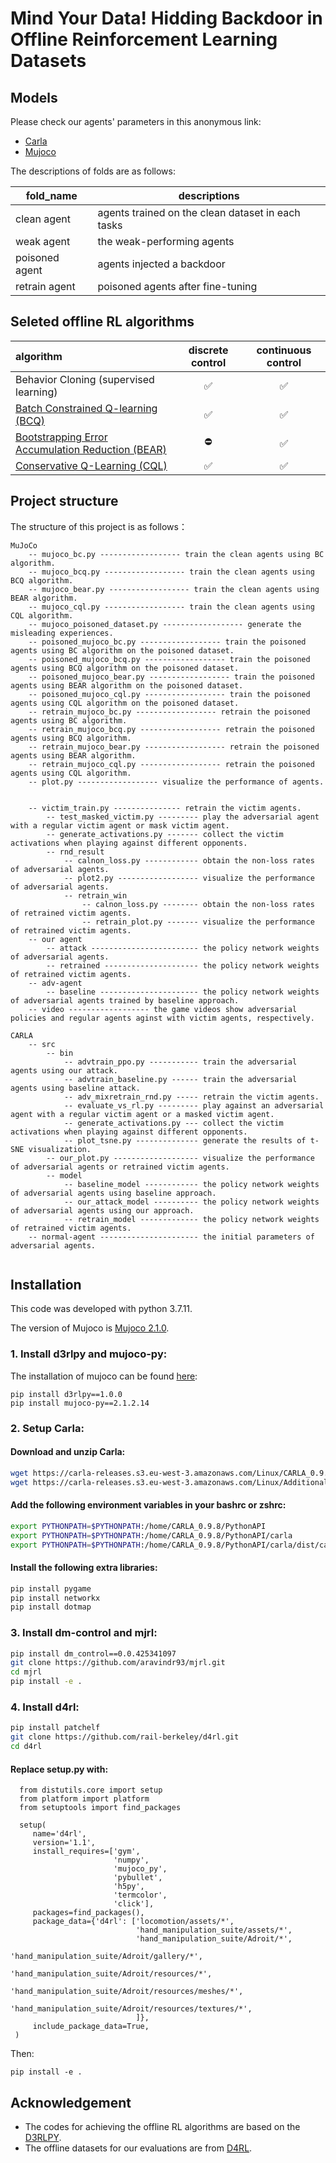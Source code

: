 # Mind Your Data! Hidding Backdoor in Offline Reinforcement Learning Datasets

## Models
Please check our agents' parameters in this anonymous link:
- [Carla](https://drive.google.com/drive/folders/15vUoZTVMPUD9BD-MHO22N1z3bEwXcnCy?usp=sharing)
- [Mujoco](https://drive.google.com/drive/folders/1bowD22xnsgMnnsWzBAuZ9sjRU8G4Tt3z?usp=sharing)

The descriptions of folds are as follows:

| fold_name | descriptions |
| ------ | ----------- |
| clean agent      |  agents trained on the clean dataset in each tasks          |
| weak agent      |  the weak-performing agents           |
| poisoned agent      |  agents injected a backdoor           |
| retrain agent      |  poisoned agents after fine-tuning           |

## Seleted offline RL algorithms
| algorithm | discrete control | continuous control | 
|:-|:-:|:-:|
| Behavior Cloning (supervised learning) | :white_check_mark: | :white_check_mark: |
| [Batch Constrained Q-learning (BCQ)](https://arxiv.org/abs/1812.02900) | :white_check_mark: | :white_check_mark: | 
| [Bootstrapping Error Accumulation Reduction (BEAR)](https://arxiv.org/abs/1906.00949) | :no_entry: | :white_check_mark: | 
| [Conservative Q-Learning (CQL)](https://arxiv.org/abs/2006.04779) | :white_check_mark: | :white_check_mark: |


## Project structure

The structure of this project is as follows：
```
MuJoCo
    -- mujoco_bc.py ------------------ train the clean agents using BC algorithm.
    -- mujoco_bcq.py ------------------ train the clean agents using BCQ algorithm.
    -- mujoco_bear.py ------------------ train the clean agents using BEAR algorithm.
    -- mujoco_cql.py ------------------ train the clean agents using CQL algorithm.
    -- mujoco_poisoned_dataset.py ------------------ generate the misleading experiences.
    -- poisoned_mujoco_bc.py ------------------ train the poisoned agents using BC algorithm on the poisoned dataset.
    -- poisoned_mujoco_bcq.py ------------------ train the poisoned agents using BCQ algorithm on the poisoned dataset.
    -- poisoned_mujoco_bear.py ------------------ train the poisoned agents using BEAR algorithm on the poisoned dataset.
    -- poisoned_mujoco_cql.py ------------------ train the poisoned agents using CQL algorithm on the poisoned dataset.
    -- retrain_mujoco_bc.py ------------------ retrain the poisoned agents using BC algorithm.
    -- retrain_mujoco_bcq.py ------------------ retrain the poisoned agents using BCQ algorithm.
    -- retrain_mujoco_bear.py ------------------ retrain the poisoned agents using BEAR algorithm.
    -- retrain_mujoco_cql.py ------------------ retrain the poisoned agents using CQL algorithm.
    -- plot.py ------------------ visualize the performance of agents.
    
    
    -- victim_train.py --------------- retrain the victim agents.
        -- test_masked_victim.py --------- play the adversarial agent with a regular victim agent or mask victim agent.
        -- generate_activations.py ------- collect the victim activations when playing against different opponents.
        -- rnd_result
            -- calnon_loss.py ------------ obtain the non-loss rates of adversarial agents.
            -- plot2.py ------------------ visualize the performance of adversarial agents.
            -- retrain_win
                -- calnon_loss.py -------- obtain the non-loss rates of retrained victim agents.
                -- retrain_plot.py ------- visualize the performance of retrained victim agents.
    -- our agent
        -- attack ------------------------ the policy network weights of adversarial agents.
        -- retrained --------------------- the policy network weights of retrained victim agents.
    -- adv-agent
        -- baseline ---------------------- the policy network weights of adversarial agents trained by baseline approach.
    -- video ------------------ the game videos show adversarial policies and regular agents aginst with victim agents, respectively.
        
CARLA
    -- src
        -- bin
            -- advtrain_ppo.py ----------- train the adversarial agents using our attack.
            -- advtrain_baseline.py ------ train the adversarial agents using baseline attack.
            -- adv_mixretrain_rnd.py ----- retrain the victim agents.
            -- evaluate_vs_rl.py --------- play against an adversarial agent with a regular victim agent or a masked victim agent.
            -- generate_activations.py --- collect the victim activations when playing against different opponents.
            -- plot_tsne.py -------------- generate the results of t-SNE visualization.
        -- our_plot.py ------------------- visualize the performance of adversarial agents or retrained victim agents.
        -- model
            -- baseline_model ------------ the policy network weights of adversarial agents using baseline approach.
            -- our_attack_model ---------- the policy network weights of adversarial agents using our approach.
            -- retrain_model ------------- the policy network weights of retrained victim agents.
    -- normal-agent ---------------------- the initial parameters of adversarial agents.
            
```


## Installation
This code was developed with python 3.7.11.

The version of Mujoco is [Mujoco 2.1.0](https://github.com/deepmind/mujoco/releases/tag/2.1.0).

### 1. Install d3rlpy and mujoco-py:

The installation of mujoco can be found [here](https://github.com/deepmind/mujoco):
```
pip install d3rlpy==1.0.0
pip install mujoco-py==2.1.2.14
```

### 2. Setup Carla:

#### Download and unzip Carla:
  ```bash
  wget https://carla-releases.s3.eu-west-3.amazonaws.com/Linux/CARLA_0.9.8.tar.gz
  wget https://carla-releases.s3.eu-west-3.amazonaws.com/Linux/AdditionalMaps_0.9.8.tar.gz
  ```
  
#### Add the following environment variables in your bashrc or zshrc:
  ```bash
  export PYTHONPATH=$PYTHONPATH:/home/CARLA_0.9.8/PythonAPI
  export PYTHONPATH=$PYTHONPATH:/home/CARLA_0.9.8/PythonAPI/carla
  export PYTHONPATH=$PYTHONPATH:/home/CARLA_0.9.8/PythonAPI/carla/dist/carla-0.9.8-py3.5-linux-x86_64.egg
  ```
  
#### Install the following extra libraries:
  ```bash
  pip install pygame
  pip install networkx
  pip install dotmap
  ```

### 3. Install dm-control and mjrl:
  ```bash
  pip install dm_control==0.0.425341097
  git clone https://github.com/aravindr93/mjrl.git
  cd mjrl 
  pip install -e .
  ```
  
### 4. Install d4rl:
  ```bash
  pip install patchelf
  git clone https://github.com/rail-berkeley/d4rl.git
  cd d4rl
  ```
  
#### Replace setup.py with:
```
  from distutils.core import setup
  from platform import platform
  from setuptools import find_packages

  setup(
     name='d4rl',
     version='1.1',
     install_requires=['gym',
                       'numpy',
                       'mujoco_py',
                       'pybullet',
                       'h5py',
                       'termcolor', 
                       'click'], 
     packages=find_packages(),
     package_data={'d4rl': ['locomotion/assets/*',
                            'hand_manipulation_suite/assets/*',
                            'hand_manipulation_suite/Adroit/*',
                            'hand_manipulation_suite/Adroit/gallery/*',
                            'hand_manipulation_suite/Adroit/resources/*',
                            'hand_manipulation_suite/Adroit/resources/meshes/*',
                            'hand_manipulation_suite/Adroit/resources/textures/*',
                            ]},
     include_package_data=True,
 )
```

  Then:

  ```
  pip install -e .
  ```

## Acknowledgement

- The codes for achieving the offline RL algorithms are based on the [D3RLPY](https://github.com/takuseno/d3rlpy).
- The offline datasets for our evaluations are from [D4RL](https://github.com/rail-berkeley/d4rl).
